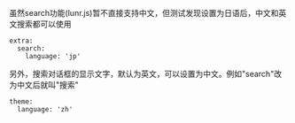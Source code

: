 虽然search功能(lunr.js)暂不直接支持中文，但测试发现设置为日语后，中文和英文搜索都可以使用

```text
extra:
  search:
    language: 'jp'
```

另外，搜索对话框的显示文字，默认为英文，可以设置为中文。例如"search"改为中文后就叫"搜索"

```text
theme:
  language: 'zh'
```
